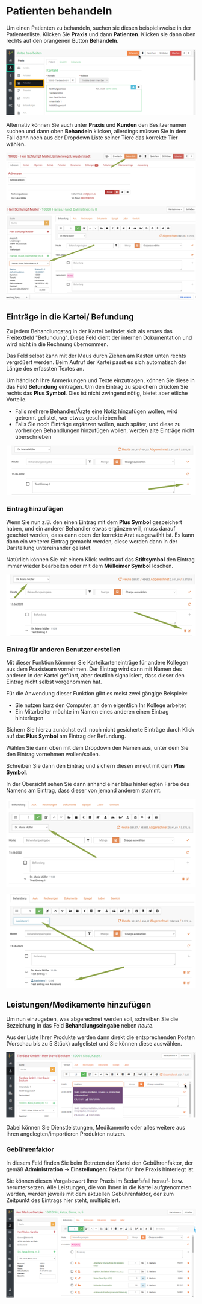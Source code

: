 # Patienten behandeln  

Um einen Patienten zu behandeln, suchen sie diesen beispielsweise in der Patientenliste. Klicken Sie **Praxis** und dann **Patienten**.
Klicken sie dann oben rechts auf den orangenen Button **Behandeln**.  

![](../../static/img/Patienten/behandlung_1.png)  

Alternativ können Sie auch unter **Praxis** und **Kunden** den Besitzernamen suchen und dann oben **Behandeln** klicken,
allerdings müssen Sie in dem Fall dann noch aus der Dropdown Liste seiner Tiere das korrekte Tier wählen.  

![](../../static/img/Patienten/behandlung_2.png)  

![](../../static/img/Patienten/behandlung_3.png)  

## Einträge in die Kartei/ Befundung

Zu jedem Behandlungstag in der Kartei befindet sich als erstes das Freitextfeld "Befundung".
Diese Feld dient der internen Dokumentation und wird nicht in die Rechnung übernommen.

Das Feld selbst kann mit der Maus durch Ziehen am Kasten unten rechts vergrößert werden. Beim Aufruf der Kartei passt
es sich automatisch der Länge des erfassten Textes an. 

Um händisch Ihre Anmerkungen und Texte einzutragen, können Sie diese in das Feld **Befundung** eintragen. Um den Eintrag 
zu speichern drücken Sie rechts das **Plus Symbol**. Dies ist nicht zwingend nötig, bietet aber etliche Vorteile.  

* Falls mehrere Behandler/Ärzte eine Notiz hinzufügen wollen, wird getrennt gelistet, wer etwas geschrieben hat 
* Falls Sie noch Einträge ergänzen wollen, auch später, und diese zu vorherigen Behandlungen hinzufügen wollen, werden alte 
Einträge nicht überschrieben 

![](../../static/img/Patienten/behandlung_eintrag_speichern.png)

### Eintrag hinzufügen 

Wenn Sie nun z.B. den einen Eintrag mit dem **Plus Symbol** gespeichert haben, und ein anderer Behandler etwas ergänzen will,
muss darauf geachtet werden, dass dann oben der korrekte Arzt ausgewählt ist. Es kann dann ein weiterer Eintrag gemacht werden,
diese werden dann in der Darstellung untereinander gelistet.  

Natürlich können Sie mit einem Klick rechts auf das **Stiftsymbol** den Eintrag immer wieder bearbeiten oder mit dem
**Mülleimer Symbol** löschen.  

![](../../static/img/Patienten/behandlung_eintrag_speichern2.png)  

### Eintrag für anderen Benutzer erstellen  


Mit dieser Funktion könnnen Sie Karteikarteneinträge für andere Kollegen aus dem Praxisteam vornehmen. Der Eintrag wird
dann mit Namen des anderen in der Kartei geführt, aber deutlich signalisiert, dass dieser den Eintrag nicht selbst 
vorgenommen hat.  

Für die Anwendung dieser Funktion gibt es meist zwei gängige Beispiele:  
* Sie nutzen kurz den Computer, an dem eigentlich Ihr Kollege arbeitet  
* Ein Mitarbeiter möchte im Namen eines anderen einen Eintrag hinterlegen   

Sichern Sie hierzu zunächst evtl. noch nicht gesicherte Einträge durch Klick auf das **Plus Symbol** am Eintrag der Befundung.   

Wählen Sie dann oben mit dem Dropdown den Namen aus, unter dem Sie den Eintrag vornehmen wollen/sollen.  

Schreiben Sie dann den Eintrag und sichern diesen erneut mit dem **Plus Symbol**.  

In der Übersicht sehen Sie dann anhand einer blau hinterlegten Farbe des Namens am Eintrag, dass dieser von jemand anderem stammt.  

![](../../static/img/Patienten/behandlung_eintrag_namen_1.png)  

![](../../static/img/Patienten/eintrag_namen_2.png)

## Leistungen/Medikamente hinzufügen 

Um nun einzugeben, was abgerechnet werden soll, schreiben Sie die Bezeichung in das Feld **Behandlungseingabe** neben *heute*.  

Aus der Liste Ihrer Produkte werden dann direkt die entsprechenden Posten (Vorschau bis zu 5 Stück) aufgelistet und Sie können diese auswählen. 

![](../../static/img/Patienten/behandlung_medis1.png)  

Dabei können Sie Dienstleistungen, Medikamente oder alles weitere aus Ihren angelegten/importieren Produkten nutzen.  

### Gebührenfaktor  

In diesem Feld finden Sie beim Betreten der Kartei den Gebührenfaktor, der gemäß **Administration** → **Einstellungen:** Faktor
für Ihre Praxis hinterlegt ist.

Sie können diesen Vorgabewert Ihrer Praxis im Bedarfsfall herauf- bzw. heruntersetzen.
Alle Leistungen, die von Ihnen in die Kartei aufgtenommen werden, werden jeweils mit dem aktuellen Gebührenfaktor, 
der zum Zeitpunkt des Eintrags hier steht, multipliziert.  

![](../../static/img/Patienten/faktor.png)   



